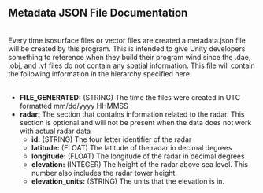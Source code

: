 ## Metadata JSON File Documentation
<br>
Every time isosurface files or vector files are created a metadata.json file will be created by this program.  This is intended to give Unity developers something to reference when they build their program wind since the .dae, .obj, and .vf files do not contain any spatial information.  This file will contain the following information in the hierarchy specified here. 
<br>
<br>

* <b>FILE_GENERATED:</b> (STRING) The time the files were created in UTC formatted mm/dd/yyyy HHMMSS
* <b>radar:</b> The section that contains information related to the radar.  This section is optional and will not be present when the data does not work with actual radar data
    * <b>id:</b> (STRING) The four letter identifier of the radar
    * <b>latitude:</b> (FLOAT) The latitude of the radar in decimal degrees
    * <b>longitude:</b> (FLOAT) The longitude of the radar in decimal degrees
    * <b>elevation:</b> (INTEGER) The height of the radar above sea level.  This number also includes the radar tower height.
    * <b>elevation_units:</b> (STRING) The units that the elevation is in.
